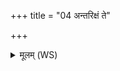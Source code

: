 +++
title = "04 अन्तरिक्षं ते"

+++
<details><summary>मूलम् (WS)</summary>

अन्तरिक्षं ते श्रोत्रं सिषक्तुं यातुधान स्वाहा ॥ ॥ ४ ॥
</details>